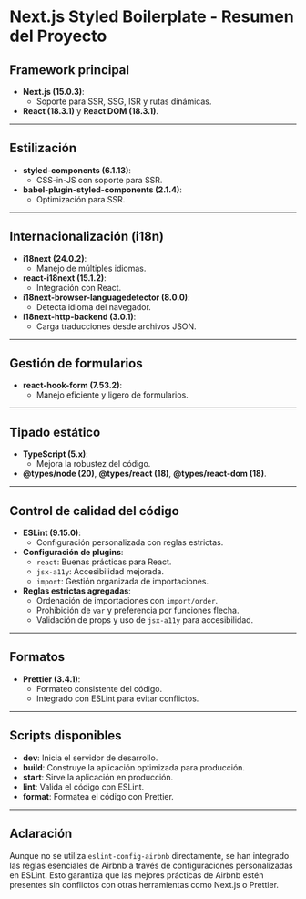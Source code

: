 
# **Next.js Styled Boilerplate - Resumen del Proyecto**

## **Framework principal**
- **Next.js (15.0.3)**:
    - Soporte para SSR, SSG, ISR y rutas dinámicas.
- **React (18.3.1)** y **React DOM (18.3.1)**.

---

## **Estilización**
- **styled-components (6.1.13)**:
    - CSS-in-JS con soporte para SSR.
- **babel-plugin-styled-components (2.1.4)**:
    - Optimización para SSR.

---

## **Internacionalización (i18n)**
- **i18next (24.0.2)**:
    - Manejo de múltiples idiomas.
- **react-i18next (15.1.2)**:
    - Integración con React.
- **i18next-browser-languagedetector (8.0.0)**:
    - Detecta idioma del navegador.
- **i18next-http-backend (3.0.1)**:
    - Carga traducciones desde archivos JSON.

---

## **Gestión de formularios**
- **react-hook-form (7.53.2)**:
    - Manejo eficiente y ligero de formularios.

---

## **Tipado estático**
- **TypeScript (5.x)**:
    - Mejora la robustez del código.
- **@types/node (20)**, **@types/react (18)**, **@types/react-dom (18)**.

---

## **Control de calidad del código**
- **ESLint (9.15.0)**:
    - Configuración personalizada con reglas estrictas.
- **Configuración de plugins**:
    - `react`: Buenas prácticas para React.
    - `jsx-a11y`: Accesibilidad mejorada.
    - `import`: Gestión organizada de importaciones.
- **Reglas estrictas agregadas**:
    - Ordenación de importaciones con `import/order`.
    - Prohibición de `var` y preferencia por funciones flecha.
    - Validación de props y uso de `jsx-a11y` para accesibilidad.

---

## **Formatos**
- **Prettier (3.4.1)**:
    - Formateo consistente del código.
    - Integrado con ESLint para evitar conflictos.

---

## **Scripts disponibles**
- **dev**: Inicia el servidor de desarrollo.
- **build**: Construye la aplicación optimizada para producción.
- **start**: Sirve la aplicación en producción.
- **lint**: Valida el código con ESLint.
- **format**: Formatea el código con Prettier.

---

## **Aclaración**
Aunque no se utiliza `eslint-config-airbnb` directamente, se han integrado las reglas esenciales de Airbnb a través de configuraciones personalizadas en ESLint. Esto garantiza que las mejores prácticas de Airbnb estén presentes sin conflictos con otras herramientas como Next.js o Prettier.
